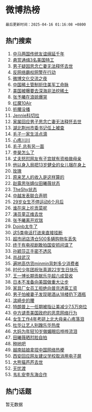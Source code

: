 # 微博热榜

`最后更新时间：2025-04-16 01:16:08 +0800`

## 热门搜索

1. [中马两国传统友谊绵延千年](https://m.weibo.cn/search?containerid=100103type%3D1%26t%3D10%26q%3D%23%E4%B8%AD%E9%A9%AC%E4%B8%A4%E5%9B%BD%E4%BC%A0%E7%BB%9F%E5%8F%8B%E8%B0%8A%E7%BB%B5%E5%BB%B6%E5%8D%83%E5%B9%B4%23&stream_entry_id=51&isnewpage=1&extparam=seat%3D1%26pos%3D0%26filter_type%3Drealtimehot%26stream_entry_id%3D51%26c_type%3D51%26q%3D%2523%25E4%25B8%25AD%25E9%25A9%25AC%25E4%25B8%25A4%25E5%259B%25BD%25E4%25BC%25A0%25E7%25BB%259F%25E5%258F%258B%25E8%25B0%258A%25E7%25BB%25B5%25E5%25BB%25B6%25E5%258D%2583%25E5%25B9%25B4%2523%26dgr%3D0%26cate%3D10103%26display_time%3D1744737367%26pre_seqid%3D17447373673580393432443)
1. [悬赏通缉3名美国特工](https://m.weibo.cn/search?containerid=100103type%3D1%26t%3D10%26q%3D%23%E6%82%AC%E8%B5%8F%E9%80%9A%E7%BC%893%E5%90%8D%E7%BE%8E%E5%9B%BD%E7%89%B9%E5%B7%A5%23&stream_entry_id=31&isnewpage=1&extparam=seat%3D1%26band_rank%3D1%26stream_entry_id%3D31%26pos%3D0%26realpos%3D1%26flag%3D0%26filter_type%3Drealtimehot%26q%3D%2523%25E6%2582%25AC%25E8%25B5%258F%25E9%2580%259A%25E7%25BC%25893%25E5%2590%258D%25E7%25BE%258E%25E5%259B%25BD%25E7%2589%25B9%25E5%25B7%25A5%2523%26c_type%3D31%26lcate%3D5001%26dgr%3D0%26cate%3D5001%26display_time%3D1744737367%26pre_seqid%3D17447373673580393432443)
1. [男子疑因思念亡妻无法释怀去世](https://m.weibo.cn/search?containerid=100103type%3D1%26t%3D10%26q%3D%23%E7%94%B7%E5%AD%90%E7%96%91%E5%9B%A0%E6%80%9D%E5%BF%B5%E4%BA%A1%E5%A6%BB%E6%97%A0%E6%B3%95%E9%87%8A%E6%80%80%E5%8E%BB%E4%B8%96%23&stream_entry_id=31&isnewpage=1&extparam=seat%3D1%26band_rank%3D2%26stream_entry_id%3D31%26pos%3D1%26realpos%3D2%26flag%3D0%26filter_type%3Drealtimehot%26q%3D%2523%25E7%2594%25B7%25E5%25AD%2590%25E7%2596%2591%25E5%259B%25A0%25E6%2580%259D%25E5%25BF%25B5%25E4%25BA%25A1%25E5%25A6%25BB%25E6%2597%25A0%25E6%25B3%2595%25E9%2587%258A%25E6%2580%2580%25E5%258E%25BB%25E4%25B8%2596%2523%26c_type%3D31%26lcate%3D5001%26dgr%3D0%26cate%3D5001%26display_time%3D1744737367%26pre_seqid%3D17447373673580393432443)
1. [反网络霸权网警在行动](https://m.weibo.cn/search?containerid=100103type%3D1%26t%3D10%26q%3D%23%E5%8F%8D%E7%BD%91%E7%BB%9C%E9%9C%B8%E6%9D%83%E7%BD%91%E8%AD%A6%E5%9C%A8%E8%A1%8C%E5%8A%A8%23&stream_entry_id=31&isnewpage=1&extparam=seat%3D1%26band_rank%3D3%26stream_entry_id%3D31%26pos%3D2%26realpos%3D3%26flag%3D0%26filter_type%3Drealtimehot%26q%3D%2523%25E5%258F%258D%25E7%25BD%2591%25E7%25BB%259C%25E9%259C%25B8%25E6%259D%2583%25E7%25BD%2591%25E8%25AD%25A6%25E5%259C%25A8%25E8%25A1%258C%25E5%258A%25A8%2523%26c_type%3D31%26lcate%3D5001%26dgr%3D0%26cate%3D5001%26display_time%3D1744737367%26pre_seqid%3D17447373673580393432443)
1. [微博文化交流之夜](https://m.weibo.cn/search?containerid=100103type%3D1%26t%3D10%26q%3D%23%E5%BE%AE%E5%8D%9A%E6%96%87%E5%8C%96%E4%BA%A4%E6%B5%81%E4%B9%8B%E5%A4%9C%23&stream_entry_id=31&isnewpage=1&extparam=seat%3D1%26adid%3D282901%26stream_entry_id%3D31%26topic_ad%3D1%26band_rank%3D4%26pos%3D3%26q%3D%2523%25E5%25BE%25AE%25E5%258D%259A%25E6%2596%2587%25E5%258C%2596%25E4%25BA%25A4%25E6%25B5%2581%25E4%25B9%258B%25E5%25A4%259C%2523%26filter_type%3Drealtimehot%26is_ad_pos%3D1%26c_type%3D31%26lcate%3D5001%26dgr%3D0%26cate%3D5001%26display_time%3D1744737367%26pre_seqid%3D17447373673580393432443)
1. [中国稀土管制扼住美军工命脉](https://m.weibo.cn/search?containerid=100103type%3D1%26t%3D10%26q%3D%23%E4%B8%AD%E5%9B%BD%E7%A8%80%E5%9C%9F%E7%AE%A1%E5%88%B6%E6%89%BC%E4%BD%8F%E7%BE%8E%E5%86%9B%E5%B7%A5%E5%91%BD%E8%84%89%23&stream_entry_id=31&isnewpage=1&extparam=seat%3D1%26band_rank%3D4%26stream_entry_id%3D31%26pos%3D4%26realpos%3D4%26flag%3D1%26filter_type%3Drealtimehot%26q%3D%2523%25E4%25B8%25AD%25E5%259B%25BD%25E7%25A8%2580%25E5%259C%259F%25E7%25AE%25A1%25E5%2588%25B6%25E6%2589%25BC%25E4%25BD%258F%25E7%25BE%258E%25E5%2586%259B%25E5%25B7%25A5%25E5%2591%25BD%25E8%2584%2589%2523%26c_type%3D31%26lcate%3D5001%26dgr%3D0%26cate%3D5001%26display_time%3D1744737367%26pre_seqid%3D17447373673580393432443)
1. [美国被曝要去深海非法挖稀土](https://m.weibo.cn/search?containerid=100103type%3D1%26t%3D10%26q%3D%23%E7%BE%8E%E5%9B%BD%E8%A2%AB%E6%9B%9D%E8%A6%81%E5%8E%BB%E6%B7%B1%E6%B5%B7%E9%9D%9E%E6%B3%95%E6%8C%96%E7%A8%80%E5%9C%9F%23&stream_entry_id=31&isnewpage=1&extparam=seat%3D1%26band_rank%3D5%26stream_entry_id%3D31%26pos%3D5%26realpos%3D5%26flag%3D1%26filter_type%3Drealtimehot%26q%3D%2523%25E7%25BE%258E%25E5%259B%25BD%25E8%25A2%25AB%25E6%259B%259D%25E8%25A6%2581%25E5%258E%25BB%25E6%25B7%25B1%25E6%25B5%25B7%25E9%259D%259E%25E6%25B3%2595%25E6%258C%2596%25E7%25A8%2580%25E5%259C%259F%2523%26c_type%3D31%26lcate%3D5001%26dgr%3D0%26cate%3D5001%26display_time%3D1744737367%26pre_seqid%3D17447373673580393432443)
1. [张予曦在浪姐爆哭](https://m.weibo.cn/search?containerid=100103type%3D1%26t%3D10%26q%3D%23%E5%BC%A0%E4%BA%88%E6%9B%A6%E5%9C%A8%E6%B5%AA%E5%A7%90%E7%88%86%E5%93%AD%23&stream_entry_id=31&isnewpage=1&extparam=seat%3D1%26band_rank%3D6%26stream_entry_id%3D31%26pos%3D6%26realpos%3D6%26flag%3D2%26filter_type%3Drealtimehot%26q%3D%2523%25E5%25BC%25A0%25E4%25BA%2588%25E6%259B%25A6%25E5%259C%25A8%25E6%25B5%25AA%25E5%25A7%2590%25E7%2588%2586%25E5%2593%25AD%2523%26c_type%3D31%26lcate%3D5001%26dgr%3D0%26cate%3D5001%26display_time%3D1744737367%26pre_seqid%3D17447373673580393432443)
1. [红魔10Air](https://m.weibo.cn/search?containerid=100103type%3D1%26t%3D10%26q%3D%23%E7%BA%A2%E9%AD%9410Air%23&stream_entry_id=31&isnewpage=1&extparam=seat%3D1%26adid%3D282723%26stream_entry_id%3D31%26topic_ad%3D1%26band_rank%3D7%26pos%3D7%26q%3D%2523%25E7%25BA%25A2%25E9%25AD%259410Air%2523%26filter_type%3Drealtimehot%26is_ad_pos%3D1%26c_type%3D31%26lcate%3D5001%26dgr%3D0%26cate%3D5001%26display_time%3D1744737367%26pre_seqid%3D17447373673580393432443)
1. [折腰没播](https://m.weibo.cn/search?containerid=100103type%3D1%26t%3D10%26q%3D%23%E6%8A%98%E8%85%B0%E6%B2%A1%E6%92%AD%23&stream_entry_id=31&isnewpage=1&extparam=seat%3D1%26band_rank%3D7%26stream_entry_id%3D31%26pos%3D8%26realpos%3D7%26flag%3D0%26filter_type%3Drealtimehot%26q%3D%2523%25E6%258A%2598%25E8%2585%25B0%25E6%25B2%25A1%25E6%2592%25AD%2523%26c_type%3D31%26lcate%3D5001%26dgr%3D0%26cate%3D5001%26display_time%3D1744737367%26pre_seqid%3D17447373673580393432443)
1. [Jennie科切拉](https://m.weibo.cn/search?containerid=100103type%3D1%26t%3D10%26q%3DJennie%E7%A7%91%E5%88%87%E6%8B%89&stream_entry_id=31&isnewpage=1&extparam=seat%3D1%26band_rank%3D8%26stream_entry_id%3D31%26pos%3D9%26realpos%3D8%26flag%3D0%26filter_type%3Drealtimehot%26q%3DJennie%25E7%25A7%2591%25E5%2588%2587%25E6%258B%2589%26c_type%3D31%26lcate%3D5001%26dgr%3D0%26cate%3D5001%26display_time%3D1744737367%26pre_seqid%3D17447373673580393432443)
1. [家属回应男子思念亡妻无法释怀去世](https://m.weibo.cn/search?containerid=100103type%3D1%26t%3D10%26q%3D%23%E5%AE%B6%E5%B1%9E%E5%9B%9E%E5%BA%94%E7%94%B7%E5%AD%90%E6%80%9D%E5%BF%B5%E4%BA%A1%E5%A6%BB%E6%97%A0%E6%B3%95%E9%87%8A%E6%80%80%E5%8E%BB%E4%B8%96%23&stream_entry_id=31&isnewpage=1&extparam=seat%3D1%26band_rank%3D9%26stream_entry_id%3D31%26pos%3D10%26realpos%3D9%26flag%3D0%26filter_type%3Drealtimehot%26q%3D%2523%25E5%25AE%25B6%25E5%25B1%259E%25E5%259B%259E%25E5%25BA%2594%25E7%2594%25B7%25E5%25AD%2590%25E6%2580%259D%25E5%25BF%25B5%25E4%25BA%25A1%25E5%25A6%25BB%25E6%2597%25A0%25E6%25B3%2595%25E9%2587%258A%25E6%2580%2580%25E5%258E%25BB%25E4%25B8%2596%2523%26c_type%3D31%26lcate%3D5001%26dgr%3D0%26cate%3D5001%26display_time%3D1744737367%26pre_seqid%3D17447373673580393432443)
1. [湖北荆州市委书记任上被查](https://m.weibo.cn/search?containerid=100103type%3D1%26t%3D10%26q%3D%23%E6%B9%96%E5%8C%97%E8%8D%86%E5%B7%9E%E5%B8%82%E5%A7%94%E4%B9%A6%E8%AE%B0%E4%BB%BB%E4%B8%8A%E8%A2%AB%E6%9F%A5%23&stream_entry_id=31&isnewpage=1&extparam=seat%3D1%26band_rank%3D10%26stream_entry_id%3D31%26pos%3D11%26realpos%3D10%26flag%3D1%26filter_type%3Drealtimehot%26q%3D%2523%25E6%25B9%2596%25E5%258C%2597%25E8%258D%2586%25E5%25B7%259E%25E5%25B8%2582%25E5%25A7%2594%25E4%25B9%25A6%25E8%25AE%25B0%25E4%25BB%25BB%25E4%25B8%258A%25E8%25A2%25AB%25E6%259F%25A5%2523%26c_type%3D31%26lcate%3D5001%26dgr%3D0%26cate%3D5001%26display_time%3D1744737367%26pre_seqid%3D17447373673580393432443)
1. [毛子一家生活点滴](https://m.weibo.cn/search?containerid=100103type%3D1%26t%3D10%26q%3D%23%E6%AF%9B%E5%AD%90%E4%B8%80%E5%AE%B6%E7%94%9F%E6%B4%BB%E7%82%B9%E6%BB%B4%23&stream_entry_id=31&isnewpage=1&extparam=seat%3D1%26band_rank%3D11%26stream_entry_id%3D31%26pos%3D12%26realpos%3D11%26flag%3D2%26filter_type%3Drealtimehot%26q%3D%2523%25E6%25AF%259B%25E5%25AD%2590%25E4%25B8%2580%25E5%25AE%25B6%25E7%2594%259F%25E6%25B4%25BB%25E7%2582%25B9%25E6%25BB%25B4%2523%26c_type%3D31%26lcate%3D5001%26dgr%3D0%26cate%3D5001%26display_time%3D1744737367%26pre_seqid%3D17447373673580393432443)
1. [心疼川川](https://m.weibo.cn/search?containerid=100103type%3D1%26t%3D10%26q%3D%E5%BF%83%E7%96%BC%E5%B7%9D%E5%B7%9D&stream_entry_id=31&isnewpage=1&extparam=seat%3D1%26band_rank%3D12%26stream_entry_id%3D31%26pos%3D13%26realpos%3D12%26flag%3D2%26filter_type%3Drealtimehot%26q%3D%25E5%25BF%2583%25E7%2596%25BC%25E5%25B7%259D%25E5%25B7%259D%26c_type%3D31%26lcate%3D5001%26dgr%3D0%26cate%3D5001%26display_time%3D1744737367%26pre_seqid%3D17447373673580393432443)
1. [毛子 总有另一面](https://m.weibo.cn/search?containerid=100103type%3D1%26t%3D10%26q%3D%E6%AF%9B%E5%AD%90+%E6%80%BB%E6%9C%89%E5%8F%A6%E4%B8%80%E9%9D%A2&stream_entry_id=31&isnewpage=1&extparam=seat%3D1%26band_rank%3D13%26stream_entry_id%3D31%26pos%3D14%26realpos%3D13%26flag%3D2%26filter_type%3Drealtimehot%26q%3D%25E6%25AF%259B%25E5%25AD%2590%2520%25E6%2580%25BB%25E6%259C%2589%25E5%258F%25A6%25E4%25B8%2580%25E9%259D%25A2%26c_type%3D31%26lcate%3D5001%26dgr%3D0%26cate%3D5001%26display_time%3D1744737367%26pre_seqid%3D17447373673580393432443)
1. [李昊怎么了](https://m.weibo.cn/search?containerid=100103type%3D1%26t%3D10%26q%3D%23%E6%9D%8E%E6%98%8A%E6%80%8E%E4%B9%88%E4%BA%86%23&stream_entry_id=31&isnewpage=1&extparam=seat%3D1%26band_rank%3D14%26stream_entry_id%3D31%26pos%3D15%26realpos%3D14%26flag%3D2%26filter_type%3Drealtimehot%26q%3D%2523%25E6%259D%258E%25E6%2598%258A%25E6%2580%258E%25E4%25B9%2588%25E4%25BA%2586%2523%26c_type%3D31%26lcate%3D5001%26dgr%3D0%26cate%3D5001%26display_time%3D1744737367%26pre_seqid%3D17447373673580393432443)
1. [丈夫怒怼网友有子宫就有资格做母亲](https://m.weibo.cn/search?containerid=100103type%3D1%26t%3D10%26q%3D%23%E4%B8%88%E5%A4%AB%E6%80%92%E6%80%BC%E7%BD%91%E5%8F%8B%E6%9C%89%E5%AD%90%E5%AE%AB%E5%B0%B1%E6%9C%89%E8%B5%84%E6%A0%BC%E5%81%9A%E6%AF%8D%E4%BA%B2%23&stream_entry_id=31&isnewpage=1&extparam=seat%3D1%26band_rank%3D15%26stream_entry_id%3D31%26pos%3D16%26realpos%3D15%26flag%3D1%26filter_type%3Drealtimehot%26q%3D%2523%25E4%25B8%2588%25E5%25A4%25AB%25E6%2580%2592%25E6%2580%25BC%25E7%25BD%2591%25E5%258F%258B%25E6%259C%2589%25E5%25AD%2590%25E5%25AE%25AB%25E5%25B0%25B1%25E6%259C%2589%25E8%25B5%2584%25E6%25A0%25BC%25E5%2581%259A%25E6%25AF%258D%25E4%25BA%25B2%2523%26c_type%3D31%26lcate%3D5001%26dgr%3D0%26cate%3D5001%26display_time%3D1744737367%26pre_seqid%3D17447373673580393432443)
1. [他以身入局把13岁健全的女儿捆在身上](https://m.weibo.cn/search?containerid=100103type%3D1%26t%3D10%26q%3D%E4%BB%96%E4%BB%A5%E8%BA%AB%E5%85%A5%E5%B1%80%E6%8A%8A13%E5%B2%81%E5%81%A5%E5%85%A8%E7%9A%84%E5%A5%B3%E5%84%BF%E6%8D%86%E5%9C%A8%E8%BA%AB%E4%B8%8A&stream_entry_id=31&isnewpage=1&extparam=seat%3D1%26band_rank%3D16%26stream_entry_id%3D31%26pos%3D17%26realpos%3D16%26flag%3D2%26filter_type%3Drealtimehot%26q%3D%25E4%25BB%2596%25E4%25BB%25A5%25E8%25BA%25AB%25E5%2585%25A5%25E5%25B1%2580%25E6%258A%258A13%25E5%25B2%2581%25E5%2581%25A5%25E5%2585%25A8%25E7%259A%2584%25E5%25A5%25B3%25E5%2584%25BF%25E6%258D%2586%25E5%259C%25A8%25E8%25BA%25AB%25E4%25B8%258A%26c_type%3D31%26lcate%3D5001%26dgr%3D0%26cate%3D5001%26display_time%3D1744737367%26pre_seqid%3D17447373673580393432443)
1. [玫瑰](https://m.weibo.cn/search?containerid=100103type%3D1%26t%3D10%26q%3D%E7%8E%AB%E7%91%B0&stream_entry_id=31&isnewpage=1&extparam=seat%3D1%26band_rank%3D17%26stream_entry_id%3D31%26pos%3D18%26realpos%3D17%26flag%3D1%26filter_type%3Drealtimehot%26q%3D%25E7%258E%25AB%25E7%2591%25B0%26c_type%3D31%26lcate%3D5001%26dgr%3D0%26cate%3D5001%26display_time%3D1744737367%26pre_seqid%3D17447373673580393432443)
1. [原来艺人的收入是这样算的](https://m.weibo.cn/search?containerid=100103type%3D1%26t%3D10%26q%3D%23%E5%8E%9F%E6%9D%A5%E8%89%BA%E4%BA%BA%E7%9A%84%E6%94%B6%E5%85%A5%E6%98%AF%E8%BF%99%E6%A0%B7%E7%AE%97%E7%9A%84%23&stream_entry_id=31&isnewpage=1&extparam=seat%3D1%26band_rank%3D18%26stream_entry_id%3D31%26pos%3D19%26realpos%3D18%26flag%3D2%26filter_type%3Drealtimehot%26q%3D%2523%25E5%258E%259F%25E6%259D%25A5%25E8%2589%25BA%25E4%25BA%25BA%25E7%259A%2584%25E6%2594%25B6%25E5%2585%25A5%25E6%2598%25AF%25E8%25BF%2599%25E6%25A0%25B7%25E7%25AE%2597%25E7%259A%2584%2523%26c_type%3D31%26lcate%3D5001%26dgr%3D0%26cate%3D5001%26display_time%3D1744737367%26pre_seqid%3D17447373673580393432443)
1. [赵露思张婧仪田曦薇状态](https://m.weibo.cn/search?containerid=100103type%3D1%26t%3D10%26q%3D%23%E8%B5%B5%E9%9C%B2%E6%80%9D%E5%BC%A0%E5%A9%A7%E4%BB%AA%E7%94%B0%E6%9B%A6%E8%96%87%E7%8A%B6%E6%80%81%23&stream_entry_id=31&isnewpage=1&extparam=seat%3D1%26band_rank%3D19%26stream_entry_id%3D31%26pos%3D20%26realpos%3D19%26flag%3D2%26filter_type%3Drealtimehot%26q%3D%2523%25E8%25B5%25B5%25E9%259C%25B2%25E6%2580%259D%25E5%25BC%25A0%25E5%25A9%25A7%25E4%25BB%25AA%25E7%2594%25B0%25E6%259B%25A6%25E8%2596%2587%25E7%258A%25B6%25E6%2580%2581%2523%26c_type%3D31%26lcate%3D5001%26dgr%3D0%26cate%3D5001%26display_time%3D1744737367%26pre_seqid%3D17447373673580393432443)
1. [TheShy状态](https://m.weibo.cn/search?containerid=100103type%3D1%26t%3D10%26q%3DTheShy%E7%8A%B6%E6%80%81&stream_entry_id=31&isnewpage=1&extparam=seat%3D1%26band_rank%3D20%26stream_entry_id%3D31%26pos%3D21%26realpos%3D20%26flag%3D0%26filter_type%3Drealtimehot%26q%3DTheShy%25E7%258A%25B6%25E6%2580%2581%26c_type%3D31%26lcate%3D5001%26dgr%3D0%26cate%3D5001%26display_time%3D1744737367%26pre_seqid%3D17447373673580393432443)
1. [中越发表联合声明](https://m.weibo.cn/search?containerid=100103type%3D1%26t%3D10%26q%3D%23%E4%B8%AD%E8%B6%8A%E5%8F%91%E8%A1%A8%E8%81%94%E5%90%88%E5%A3%B0%E6%98%8E%23&stream_entry_id=31&isnewpage=1&extparam=seat%3D1%26band_rank%3D21%26stream_entry_id%3D31%26pos%3D22%26realpos%3D21%26flag%3D2%26filter_type%3Drealtimehot%26q%3D%2523%25E4%25B8%25AD%25E8%25B6%258A%25E5%258F%2591%25E8%25A1%25A8%25E8%2581%2594%25E5%2590%2588%25E5%25A3%25B0%25E6%2598%258E%2523%26c_type%3D31%26lcate%3D5001%26dgr%3D0%26cate%3D5001%26display_time%3D1744737367%26pre_seqid%3D17447373673580393432443)
1. [29岁女生不停运动6个月后](https://m.weibo.cn/search?containerid=100103type%3D1%26t%3D10%26q%3D%2329%E5%B2%81%E5%A5%B3%E7%94%9F%E4%B8%8D%E5%81%9C%E8%BF%90%E5%8A%A86%E4%B8%AA%E6%9C%88%E5%90%8E%23&stream_entry_id=31&isnewpage=1&extparam=seat%3D1%26band_rank%3D22%26stream_entry_id%3D31%26pos%3D23%26realpos%3D22%26flag%3D0%26filter_type%3Drealtimehot%26q%3D%252329%25E5%25B2%2581%25E5%25A5%25B3%25E7%2594%259F%25E4%25B8%258D%25E5%2581%259C%25E8%25BF%2590%25E5%258A%25A86%25E4%25B8%25AA%25E6%259C%2588%25E5%2590%258E%2523%26c_type%3D31%26lcate%3D5001%26dgr%3D0%26cate%3D5001%26display_time%3D1744737367%26pre_seqid%3D17447373673580393432443)
1. [谁在床上吃贡菜呢](https://m.weibo.cn/search?containerid=100103type%3D1%26t%3D10%26q%3D%E8%B0%81%E5%9C%A8%E5%BA%8A%E4%B8%8A%E5%90%83%E8%B4%A1%E8%8F%9C%E5%91%A2&stream_entry_id=31&isnewpage=1&extparam=seat%3D1%26band_rank%3D23%26stream_entry_id%3D31%26pos%3D24%26realpos%3D23%26flag%3D1%26filter_type%3Drealtimehot%26q%3D%25E8%25B0%2581%25E5%259C%25A8%25E5%25BA%258A%25E4%25B8%258A%25E5%2590%2583%25E8%25B4%25A1%25E8%258F%259C%25E5%2591%25A2%26c_type%3D31%26lcate%3D5001%26dgr%3D0%26cate%3D5001%26display_time%3D1744737367%26pre_seqid%3D17447373673580393432443)
1. [演员童正维去世](https://m.weibo.cn/search?containerid=100103type%3D1%26t%3D10%26q%3D%23%E6%BC%94%E5%91%98%E7%AB%A5%E6%AD%A3%E7%BB%B4%E5%8E%BB%E4%B8%96%23&stream_entry_id=31&isnewpage=1&extparam=seat%3D1%26band_rank%3D24%26stream_entry_id%3D31%26pos%3D25%26realpos%3D24%26flag%3D2%26filter_type%3Drealtimehot%26q%3D%2523%25E6%25BC%2594%25E5%2591%2598%25E7%25AB%25A5%25E6%25AD%25A3%25E7%25BB%25B4%25E5%258E%25BB%25E4%25B8%2596%2523%26c_type%3D31%26lcate%3D5001%26dgr%3D0%26cate%3D5001%26display_time%3D1744737367%26pre_seqid%3D17447373673580393432443)
1. [张予曦离开欢瑞](https://m.weibo.cn/search?containerid=100103type%3D1%26t%3D10%26q%3D%23%E5%BC%A0%E4%BA%88%E6%9B%A6%E7%A6%BB%E5%BC%80%E6%AC%A2%E7%91%9E%23&stream_entry_id=31&isnewpage=1&extparam=seat%3D1%26band_rank%3D25%26stream_entry_id%3D31%26pos%3D26%26realpos%3D25%26flag%3D0%26filter_type%3Drealtimehot%26q%3D%2523%25E5%25BC%25A0%25E4%25BA%2588%25E6%259B%25A6%25E7%25A6%25BB%25E5%25BC%2580%25E6%25AC%25A2%25E7%2591%259E%2523%26c_type%3D31%26lcate%3D5001%26dgr%3D0%26cate%3D5001%26display_time%3D1744737367%26pre_seqid%3D17447373673580393432443)
1. [Doinb太牛了](https://m.weibo.cn/search?containerid=100103type%3D1%26t%3D10%26q%3DDoinb%E5%A4%AA%E7%89%9B%E4%BA%86&stream_entry_id=31&isnewpage=1&extparam=seat%3D1%26band_rank%3D26%26stream_entry_id%3D31%26pos%3D27%26realpos%3D26%26flag%3D0%26filter_type%3Drealtimehot%26q%3DDoinb%25E5%25A4%25AA%25E7%2589%259B%25E4%25BA%2586%26c_type%3D31%26lcate%3D5001%26dgr%3D0%26cate%3D5001%26display_time%3D1744737367%26pre_seqid%3D17447373673580393432443)
1. [这5类电话打进来直接挂断](https://m.weibo.cn/search?containerid=100103type%3D1%26t%3D10%26q%3D%23%E8%BF%995%E7%B1%BB%E7%94%B5%E8%AF%9D%E6%89%93%E8%BF%9B%E6%9D%A5%E7%9B%B4%E6%8E%A5%E6%8C%82%E6%96%AD%23&stream_entry_id=31&isnewpage=1&extparam=seat%3D1%26band_rank%3D27%26stream_entry_id%3D31%26pos%3D28%26realpos%3D27%26flag%3D1%26filter_type%3Drealtimehot%26q%3D%2523%25E8%25BF%25995%25E7%25B1%25BB%25E7%2594%25B5%25E8%25AF%259D%25E6%2589%2593%25E8%25BF%259B%25E6%259D%25A5%25E7%259B%25B4%25E6%258E%25A5%25E6%258C%2582%25E6%2596%25AD%2523%26c_type%3D31%26lcate%3D5001%26dgr%3D0%26cate%3D5001%26display_time%3D1744737367%26pre_seqid%3D17447373673580393432443)
1. [超市闭店清仓500多辆购物车丢失](https://m.weibo.cn/search?containerid=100103type%3D1%26t%3D10%26q%3D%23%E8%B6%85%E5%B8%82%E9%97%AD%E5%BA%97%E6%B8%85%E4%BB%93500%E5%A4%9A%E8%BE%86%E8%B4%AD%E7%89%A9%E8%BD%A6%E4%B8%A2%E5%A4%B1%23&stream_entry_id=31&isnewpage=1&extparam=seat%3D1%26band_rank%3D28%26stream_entry_id%3D31%26pos%3D29%26realpos%3D28%26flag%3D1%26filter_type%3Drealtimehot%26q%3D%2523%25E8%25B6%2585%25E5%25B8%2582%25E9%2597%25AD%25E5%25BA%2597%25E6%25B8%2585%25E4%25BB%2593500%25E5%25A4%259A%25E8%25BE%2586%25E8%25B4%25AD%25E7%2589%25A9%25E8%25BD%25A6%25E4%25B8%25A2%25E5%25A4%25B1%2523%26c_type%3D31%26lcate%3D5001%26dgr%3D0%26cate%3D5001%26display_time%3D1744737367%26pre_seqid%3D17447373673580393432443)
1. [终于有电视剧敢拍国安抓间谍了](https://m.weibo.cn/search?containerid=100103type%3D1%26t%3D10%26q%3D%E7%BB%88%E4%BA%8E%E6%9C%89%E7%94%B5%E8%A7%86%E5%89%A7%E6%95%A2%E6%8B%8D%E5%9B%BD%E5%AE%89%E6%8A%93%E9%97%B4%E8%B0%8D%E4%BA%86&stream_entry_id=31&isnewpage=1&extparam=seat%3D1%26band_rank%3D29%26stream_entry_id%3D31%26pos%3D30%26realpos%3D29%26flag%3D0%26filter_type%3Drealtimehot%26q%3D%25E7%25BB%2588%25E4%25BA%258E%25E6%259C%2589%25E7%2594%25B5%25E8%25A7%2586%25E5%2589%25A7%25E6%2595%25A2%25E6%258B%258D%25E5%259B%25BD%25E5%25AE%2589%25E6%258A%2593%25E9%2597%25B4%25E8%25B0%258D%25E4%25BA%2586%26c_type%3D31%26lcate%3D5001%26dgr%3D0%26cate%3D5001%26display_time%3D1744737367%26pre_seqid%3D17447373673580393432443)
1. [孙颖莎正手密不透风](https://m.weibo.cn/search?containerid=100103type%3D1%26t%3D10%26q%3D%23%E5%AD%99%E9%A2%96%E8%8E%8E%E6%AD%A3%E6%89%8B%E5%AF%86%E4%B8%8D%E9%80%8F%E9%A3%8E%23&stream_entry_id=31&isnewpage=1&extparam=seat%3D1%26band_rank%3D30%26stream_entry_id%3D31%26pos%3D31%26realpos%3D30%26flag%3D0%26filter_type%3Drealtimehot%26q%3D%2523%25E5%25AD%2599%25E9%25A2%2596%25E8%258E%258E%25E6%25AD%25A3%25E6%2589%258B%25E5%25AF%2586%25E4%25B8%258D%25E9%2580%258F%25E9%25A3%258E%2523%26c_type%3D31%26lcate%3D5001%26dgr%3D0%26cate%3D5001%26display_time%3D1744737367%26pre_seqid%3D17447373673580393432443)
1. [肖战武汉](https://m.weibo.cn/search?containerid=100103type%3D1%26t%3D10%26q%3D%E8%82%96%E6%88%98%E6%AD%A6%E6%B1%89&stream_entry_id=31&isnewpage=1&extparam=seat%3D1%26band_rank%3D31%26stream_entry_id%3D31%26pos%3D32%26realpos%3D31%26flag%3D0%26filter_type%3Drealtimehot%26q%3D%25E8%2582%2596%25E6%2588%2598%25E6%25AD%25A6%25E6%25B1%2589%26c_type%3D31%26lcate%3D5001%26dgr%3D0%26cate%3D5001%26display_time%3D1744737367%26pre_seqid%3D17447373673580393432443)
1. [遍地高仿货minmin背刺多少消费者](https://m.weibo.cn/search?containerid=100103type%3D1%26t%3D10%26q%3D%23%E9%81%8D%E5%9C%B0%E9%AB%98%E4%BB%BF%E8%B4%A7minmin%E8%83%8C%E5%88%BA%E5%A4%9A%E5%B0%91%E6%B6%88%E8%B4%B9%E8%80%85%23&stream_entry_id=31&isnewpage=1&extparam=seat%3D1%26band_rank%3D32%26stream_entry_id%3D31%26pos%3D33%26realpos%3D32%26flag%3D0%26filter_type%3Drealtimehot%26q%3D%2523%25E9%2581%258D%25E5%259C%25B0%25E9%25AB%2598%25E4%25BB%25BF%25E8%25B4%25A7minmin%25E8%2583%258C%25E5%2588%25BA%25E5%25A4%259A%25E5%25B0%2591%25E6%25B6%2588%25E8%25B4%25B9%25E8%2580%2585%2523%26c_type%3D31%26lcate%3D5001%26dgr%3D0%26cate%3D5001%26display_time%3D1744737367%26pre_seqid%3D17447373673580393432443)
1. [时代少年团祝张真源22岁生日快乐](https://m.weibo.cn/search?containerid=100103type%3D1%26t%3D10%26q%3D%23%E6%97%B6%E4%BB%A3%E5%B0%91%E5%B9%B4%E5%9B%A2%E7%A5%9D%E5%BC%A0%E7%9C%9F%E6%BA%9022%E5%B2%81%E7%94%9F%E6%97%A5%E5%BF%AB%E4%B9%90%23&stream_entry_id=31&isnewpage=1&extparam=seat%3D1%26band_rank%3D33%26stream_entry_id%3D31%26pos%3D34%26realpos%3D33%26flag%3D1%26filter_type%3Drealtimehot%26q%3D%2523%25E6%2597%25B6%25E4%25BB%25A3%25E5%25B0%2591%25E5%25B9%25B4%25E5%259B%25A2%25E7%25A5%259D%25E5%25BC%25A0%25E7%259C%259F%25E6%25BA%259022%25E5%25B2%2581%25E7%2594%259F%25E6%2597%25A5%25E5%25BF%25AB%25E4%25B9%2590%2523%26c_type%3D31%26lcate%3D5001%26dgr%3D0%26cate%3D5001%26display_time%3D1744737367%26pre_seqid%3D17447373673580393432443)
1. [王一博长期贡献乐华超六成营收](https://m.weibo.cn/search?containerid=100103type%3D1%26t%3D10%26q%3D%23%E7%8E%8B%E4%B8%80%E5%8D%9A%E9%95%BF%E6%9C%9F%E8%B4%A1%E7%8C%AE%E4%B9%90%E5%8D%8E%E8%B6%85%E5%85%AD%E6%88%90%E8%90%A5%E6%94%B6%23&stream_entry_id=31&isnewpage=1&extparam=seat%3D1%26band_rank%3D34%26stream_entry_id%3D31%26pos%3D35%26realpos%3D34%26flag%3D0%26filter_type%3Drealtimehot%26q%3D%2523%25E7%258E%258B%25E4%25B8%2580%25E5%258D%259A%25E9%2595%25BF%25E6%259C%259F%25E8%25B4%25A1%25E7%258C%25AE%25E4%25B9%2590%25E5%258D%258E%25E8%25B6%2585%25E5%2585%25AD%25E6%2588%2590%25E8%2590%25A5%25E6%2594%25B6%2523%26c_type%3D31%26lcate%3D5001%26dgr%3D0%26cate%3D5001%26display_time%3D1744737367%26pre_seqid%3D17447373673580393432443)
1. [日本不准备向美国做重大让步](https://m.weibo.cn/search?containerid=100103type%3D1%26t%3D10%26q%3D%23%E6%97%A5%E6%9C%AC%E4%B8%8D%E5%87%86%E5%A4%87%E5%90%91%E7%BE%8E%E5%9B%BD%E5%81%9A%E9%87%8D%E5%A4%A7%E8%AE%A9%E6%AD%A5%23&stream_entry_id=31&isnewpage=1&extparam=seat%3D1%26band_rank%3D35%26stream_entry_id%3D31%26pos%3D36%26realpos%3D35%26flag%3D0%26filter_type%3Drealtimehot%26q%3D%2523%25E6%2597%25A5%25E6%259C%25AC%25E4%25B8%258D%25E5%2587%2586%25E5%25A4%2587%25E5%2590%2591%25E7%25BE%258E%25E5%259B%25BD%25E5%2581%259A%25E9%2587%258D%25E5%25A4%25A7%25E8%25AE%25A9%25E6%25AD%25A5%2523%26c_type%3D31%26lcate%3D5001%26dgr%3D0%26cate%3D5001%26display_time%3D1744737367%26pre_seqid%3D17447373673580393432443)
1. [家具厂女员工拒绝向普京透露工资](https://m.weibo.cn/search?containerid=100103type%3D1%26t%3D10%26q%3D%23%E5%AE%B6%E5%85%B7%E5%8E%82%E5%A5%B3%E5%91%98%E5%B7%A5%E6%8B%92%E7%BB%9D%E5%90%91%E6%99%AE%E4%BA%AC%E9%80%8F%E9%9C%B2%E5%B7%A5%E8%B5%84%23&stream_entry_id=31&isnewpage=1&extparam=seat%3D1%26band_rank%3D36%26stream_entry_id%3D31%26pos%3D37%26realpos%3D36%26flag%3D1%26filter_type%3Drealtimehot%26q%3D%2523%25E5%25AE%25B6%25E5%2585%25B7%25E5%258E%2582%25E5%25A5%25B3%25E5%2591%2598%25E5%25B7%25A5%25E6%258B%2592%25E7%25BB%259D%25E5%2590%2591%25E6%2599%25AE%25E4%25BA%25AC%25E9%2580%258F%25E9%259C%25B2%25E5%25B7%25A5%25E8%25B5%2584%2523%26c_type%3D31%26lcate%3D5001%26dgr%3D0%26cate%3D5001%26display_time%3D1744737367%26pre_seqid%3D17447373673580393432443)
1. [男子怕被妻子发现喝酒从18楼扔下酒瓶](https://m.weibo.cn/search?containerid=100103type%3D1%26t%3D10%26q%3D%23%E7%94%B7%E5%AD%90%E6%80%95%E8%A2%AB%E5%A6%BB%E5%AD%90%E5%8F%91%E7%8E%B0%E5%96%9D%E9%85%92%E4%BB%8E18%E6%A5%BC%E6%89%94%E4%B8%8B%E9%85%92%E7%93%B6%23&stream_entry_id=31&isnewpage=1&extparam=seat%3D1%26band_rank%3D37%26stream_entry_id%3D31%26pos%3D38%26realpos%3D37%26flag%3D0%26filter_type%3Drealtimehot%26q%3D%2523%25E7%2594%25B7%25E5%25AD%2590%25E6%2580%2595%25E8%25A2%25AB%25E5%25A6%25BB%25E5%25AD%2590%25E5%258F%2591%25E7%258E%25B0%25E5%2596%259D%25E9%2585%2592%25E4%25BB%258E18%25E6%25A5%25BC%25E6%2589%2594%25E4%25B8%258B%25E9%2585%2592%25E7%2593%25B6%2523%26c_type%3D31%26lcate%3D5001%26dgr%3D0%26cate%3D5001%26display_time%3D1744737367%26pre_seqid%3D17447373673580393432443)
1. [滨崎步的腰](https://m.weibo.cn/search?containerid=100103type%3D1%26t%3D10%26q%3D%E6%BB%A8%E5%B4%8E%E6%AD%A5%E7%9A%84%E8%85%B0&stream_entry_id=31&isnewpage=1&extparam=seat%3D1%26band_rank%3D38%26stream_entry_id%3D31%26pos%3D39%26realpos%3D38%26flag%3D0%26filter_type%3Drealtimehot%26q%3D%25E6%25BB%25A8%25E5%25B4%258E%25E6%25AD%25A5%25E7%259A%2584%25E8%2585%25B0%26c_type%3D31%26lcate%3D5001%26dgr%3D0%26cate%3D5001%26display_time%3D1744737367%26pre_seqid%3D17447373673580393432443)
1. [特朗普上一任期被指让美减少7.5万岗位](https://m.weibo.cn/search?containerid=100103type%3D1%26t%3D10%26q%3D%23%E7%89%B9%E6%9C%97%E6%99%AE%E4%B8%8A%E4%B8%80%E4%BB%BB%E6%9C%9F%E8%A2%AB%E6%8C%87%E8%AE%A9%E7%BE%8E%E5%87%8F%E5%B0%917.5%E4%B8%87%E5%B2%97%E4%BD%8D%23&stream_entry_id=31&isnewpage=1&extparam=seat%3D1%26band_rank%3D39%26stream_entry_id%3D31%26pos%3D40%26realpos%3D39%26flag%3D0%26filter_type%3Drealtimehot%26q%3D%2523%25E7%2589%25B9%25E6%259C%2597%25E6%2599%25AE%25E4%25B8%258A%25E4%25B8%2580%25E4%25BB%25BB%25E6%259C%259F%25E8%25A2%25AB%25E6%258C%2587%25E8%25AE%25A9%25E7%25BE%258E%25E5%2587%258F%25E5%25B0%25917.5%25E4%25B8%2587%25E5%25B2%2597%25E4%25BD%258D%2523%26c_type%3D31%26lcate%3D5001%26dgr%3D0%26cate%3D5001%26display_time%3D1744737367%26pre_seqid%3D17447373673580393432443)
1. [中方谴责美国政府的恶意网络行为](https://m.weibo.cn/search?containerid=100103type%3D1%26t%3D10%26q%3D%23%E4%B8%AD%E6%96%B9%E8%B0%B4%E8%B4%A3%E7%BE%8E%E5%9B%BD%E6%94%BF%E5%BA%9C%E7%9A%84%E6%81%B6%E6%84%8F%E7%BD%91%E7%BB%9C%E8%A1%8C%E4%B8%BA%23&stream_entry_id=31&isnewpage=1&extparam=seat%3D1%26band_rank%3D40%26stream_entry_id%3D31%26pos%3D41%26realpos%3D40%26flag%3D1%26filter_type%3Drealtimehot%26q%3D%2523%25E4%25B8%25AD%25E6%2596%25B9%25E8%25B0%25B4%25E8%25B4%25A3%25E7%25BE%258E%25E5%259B%25BD%25E6%2594%25BF%25E5%25BA%259C%25E7%259A%2584%25E6%2581%25B6%25E6%2584%258F%25E7%25BD%2591%25E7%25BB%259C%25E8%25A1%258C%25E4%25B8%25BA%2523%26c_type%3D31%26lcate%3D5001%26dgr%3D0%26cate%3D5001%26display_time%3D1744737367%26pre_seqid%3D17447373673580393432443)
1. [女生工作4年考研上北大母亲心疼落泪](https://m.weibo.cn/search?containerid=100103type%3D1%26t%3D10%26q%3D%23%E5%A5%B3%E7%94%9F%E5%B7%A5%E4%BD%9C4%E5%B9%B4%E8%80%83%E7%A0%94%E4%B8%8A%E5%8C%97%E5%A4%A7%E6%AF%8D%E4%BA%B2%E5%BF%83%E7%96%BC%E8%90%BD%E6%B3%AA%23&stream_entry_id=31&isnewpage=1&extparam=seat%3D1%26band_rank%3D41%26stream_entry_id%3D31%26pos%3D42%26realpos%3D41%26flag%3D0%26filter_type%3Drealtimehot%26q%3D%2523%25E5%25A5%25B3%25E7%2594%259F%25E5%25B7%25A5%25E4%25BD%259C4%25E5%25B9%25B4%25E8%2580%2583%25E7%25A0%2594%25E4%25B8%258A%25E5%258C%2597%25E5%25A4%25A7%25E6%25AF%258D%25E4%25BA%25B2%25E5%25BF%2583%25E7%2596%25BC%25E8%2590%25BD%25E6%25B3%25AA%2523%26c_type%3D31%26lcate%3D5001%26dgr%3D0%26cate%3D5001%26display_time%3D1744737367%26pre_seqid%3D17447373673580393432443)
1. [杜华让艺人别蹭乐华热度](https://m.weibo.cn/search?containerid=100103type%3D1%26t%3D10%26q%3D%23%E6%9D%9C%E5%8D%8E%E8%AE%A9%E8%89%BA%E4%BA%BA%E5%88%AB%E8%B9%AD%E4%B9%90%E5%8D%8E%E7%83%AD%E5%BA%A6%23&stream_entry_id=31&isnewpage=1&extparam=seat%3D1%26band_rank%3D42%26stream_entry_id%3D31%26pos%3D43%26realpos%3D42%26flag%3D0%26filter_type%3Drealtimehot%26q%3D%2523%25E6%259D%259C%25E5%258D%258E%25E8%25AE%25A9%25E8%2589%25BA%25E4%25BA%25BA%25E5%2588%25AB%25E8%25B9%25AD%25E4%25B9%2590%25E5%258D%258E%25E7%2583%25AD%25E5%25BA%25A6%2523%26c_type%3D31%26lcate%3D5001%26dgr%3D0%26cate%3D5001%26display_time%3D1744737367%26pre_seqid%3D17447373673580393432443)
1. [大妈为年轻10岁做媚眼后哗哗流泪](https://m.weibo.cn/search?containerid=100103type%3D1%26t%3D10%26q%3D%23%E5%A4%A7%E5%A6%88%E4%B8%BA%E5%B9%B4%E8%BD%BB10%E5%B2%81%E5%81%9A%E5%AA%9A%E7%9C%BC%E5%90%8E%E5%93%97%E5%93%97%E6%B5%81%E6%B3%AA%23&stream_entry_id=31&isnewpage=1&extparam=seat%3D1%26band_rank%3D43%26stream_entry_id%3D31%26pos%3D44%26realpos%3D43%26flag%3D0%26filter_type%3Drealtimehot%26q%3D%2523%25E5%25A4%25A7%25E5%25A6%2588%25E4%25B8%25BA%25E5%25B9%25B4%25E8%25BD%25BB10%25E5%25B2%2581%25E5%2581%259A%25E5%25AA%259A%25E7%259C%25BC%25E5%2590%258E%25E5%2593%2597%25E5%2593%2597%25E6%25B5%2581%25E6%25B3%25AA%2523%26c_type%3D31%26lcate%3D5001%26dgr%3D0%26cate%3D5001%26display_time%3D1744737367%26pre_seqid%3D17447373673580393432443)
1. [田曦薇晒怼脸自拍](https://m.weibo.cn/search?containerid=100103type%3D1%26t%3D10%26q%3D%23%E7%94%B0%E6%9B%A6%E8%96%87%E6%99%92%E6%80%BC%E8%84%B8%E8%87%AA%E6%8B%8D%23&stream_entry_id=31&isnewpage=1&extparam=seat%3D1%26band_rank%3D44%26stream_entry_id%3D31%26pos%3D45%26realpos%3D44%26flag%3D1%26filter_type%3Drealtimehot%26q%3D%2523%25E7%2594%25B0%25E6%259B%25A6%25E8%2596%2587%25E6%2599%2592%25E6%2580%25BC%25E8%2584%25B8%25E8%2587%25AA%25E6%258B%258D%2523%26c_type%3D31%26lcate%3D5001%26dgr%3D0%26cate%3D5001%26display_time%3D1744737367%26pre_seqid%3D17447373673580393432443)
1. [种地吧](https://m.weibo.cn/search?containerid=100103type%3D1%26t%3D10%26q%3D%E7%A7%8D%E5%9C%B0%E5%90%A7&stream_entry_id=31&isnewpage=1&extparam=seat%3D1%26band_rank%3D45%26stream_entry_id%3D31%26pos%3D46%26realpos%3D45%26flag%3D0%26filter_type%3Drealtimehot%26q%3D%25E7%25A7%258D%25E5%259C%25B0%25E5%2590%25A7%26c_type%3D31%26lcate%3D5001%26dgr%3D0%26cate%3D5001%26display_time%3D1744737367%26pre_seqid%3D17447373673580393432443)
1. [越南姑娘拿捏中国网络热梗](https://m.weibo.cn/search?containerid=100103type%3D1%26t%3D10%26q%3D%23%E8%B6%8A%E5%8D%97%E5%A7%91%E5%A8%98%E6%8B%BF%E6%8D%8F%E4%B8%AD%E5%9B%BD%E7%BD%91%E7%BB%9C%E7%83%AD%E6%A2%97%23&stream_entry_id=31&isnewpage=1&extparam=seat%3D1%26band_rank%3D46%26stream_entry_id%3D31%26pos%3D47%26realpos%3D46%26flag%3D1%26filter_type%3Drealtimehot%26q%3D%2523%25E8%25B6%258A%25E5%258D%2597%25E5%25A7%2591%25E5%25A8%2598%25E6%258B%25BF%25E6%258D%258F%25E4%25B8%25AD%25E5%259B%25BD%25E7%25BD%2591%25E7%25BB%259C%25E7%2583%25AD%25E6%25A2%2597%2523%26c_type%3D31%26lcate%3D5001%26dgr%3D0%26cate%3D5001%26display_time%3D1744737367%26pre_seqid%3D17447373673580393432443)
1. [西安回应网友建议学校取消用电子屏](https://m.weibo.cn/search?containerid=100103type%3D1%26t%3D10%26q%3D%23%E8%A5%BF%E5%AE%89%E5%9B%9E%E5%BA%94%E7%BD%91%E5%8F%8B%E5%BB%BA%E8%AE%AE%E5%AD%A6%E6%A0%A1%E5%8F%96%E6%B6%88%E7%94%A8%E7%94%B5%E5%AD%90%E5%B1%8F%23&stream_entry_id=31&isnewpage=1&extparam=seat%3D1%26band_rank%3D47%26stream_entry_id%3D31%26pos%3D48%26realpos%3D47%26flag%3D1%26filter_type%3Drealtimehot%26q%3D%2523%25E8%25A5%25BF%25E5%25AE%2589%25E5%259B%259E%25E5%25BA%2594%25E7%25BD%2591%25E5%258F%258B%25E5%25BB%25BA%25E8%25AE%25AE%25E5%25AD%25A6%25E6%25A0%25A1%25E5%258F%2596%25E6%25B6%2588%25E7%2594%25A8%25E7%2594%25B5%25E5%25AD%2590%25E5%25B1%258F%2523%26c_type%3D31%26lcate%3D5001%26dgr%3D0%26cate%3D5001%26display_time%3D1744737367%26pre_seqid%3D17447373673580393432443)
1. [大熊猫芦芦去世](https://m.weibo.cn/search?containerid=100103type%3D1%26t%3D10%26q%3D%23%E5%A4%A7%E7%86%8A%E7%8C%AB%E8%8A%A6%E8%8A%A6%E5%8E%BB%E4%B8%96%23&stream_entry_id=31&isnewpage=1&extparam=seat%3D1%26band_rank%3D48%26stream_entry_id%3D31%26pos%3D49%26realpos%3D48%26flag%3D0%26filter_type%3Drealtimehot%26q%3D%2523%25E5%25A4%25A7%25E7%2586%258A%25E7%258C%25AB%25E8%258A%25A6%25E8%258A%25A6%25E5%258E%25BB%25E4%25B8%2596%2523%26c_type%3D31%26lcate%3D5001%26dgr%3D0%26cate%3D5001%26display_time%3D1744737367%26pre_seqid%3D17447373673580393432443)
1. [无忧渡](https://m.weibo.cn/search?containerid=100103type%3D1%26t%3D10%26q%3D%E6%97%A0%E5%BF%A7%E6%B8%A1&stream_entry_id=31&isnewpage=1&extparam=seat%3D1%26band_rank%3D49%26stream_entry_id%3D31%26pos%3D50%26realpos%3D49%26flag%3D0%26filter_type%3Drealtimehot%26q%3D%25E6%2597%25A0%25E5%25BF%25A7%25E6%25B8%25A1%26c_type%3D31%26lcate%3D5001%26dgr%3D0%26cate%3D5001%26display_time%3D1744737367%26pre_seqid%3D17447373673580393432443)
1. [韦礼安李东海合作](https://m.weibo.cn/search?containerid=100103type%3D1%26t%3D10%26q%3D%23%E9%9F%A6%E7%A4%BC%E5%AE%89%E6%9D%8E%E4%B8%9C%E6%B5%B7%E5%90%88%E4%BD%9C%23&stream_entry_id=31&isnewpage=1&extparam=seat%3D1%26band_rank%3D50%26stream_entry_id%3D31%26pos%3D51%26realpos%3D50%26flag%3D1%26filter_type%3Drealtimehot%26q%3D%2523%25E9%259F%25A6%25E7%25A4%25BC%25E5%25AE%2589%25E6%259D%258E%25E4%25B8%259C%25E6%25B5%25B7%25E5%2590%2588%25E4%25BD%259C%2523%26c_type%3D31%26lcate%3D5001%26dgr%3D0%26cate%3D5001%26display_time%3D1744737367%26pre_seqid%3D17447373673580393432443)

## 热门话题

暂无数据
